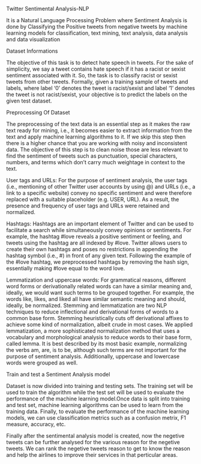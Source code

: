 Twitter Sentimental Analysis-NLP

It is a Natural Language Processing Problem where Sentiment Analysis is done by Classifying the Positive tweets from negative tweets by machine learning 
models for classification, text mining, text analysis, data analysis and data visualization

Dataset Informations

The objective of this task is to detect hate speech in tweets. For the sake of simplicity, we say a tweet contains hate speech if it has a racist or sexist sentiment associated with it. So, the task is to classify racist or sexist tweets from other tweets.
Formally, given a training sample of tweets and labels, where label ‘0’ denotes the tweet is racist/sexist and label ‘1’ denotes the tweet is not racist/sexist, your objective is to predict the labels on the given test dataset.

Preprocessing Of Dataset

The preprocessing of the text data is an essential step as it makes the raw text ready for mining, i.e., it becomes easier to extract information from the text and apply machine learning algorithms to it. If we skip this step then there is a higher chance that you are working with noisy and inconsistent data. The objective of this step is to clean noise those are less relevant to find the sentiment of tweets such as punctuation, special characters, numbers, and terms which don’t carry much weightage in context to the text.

User tags and URLs: 
For the purpose of sentiment analysis, the user tags (i.e., mentioning of other Twitter user accounts by using @) and URLs (i.e., a link to a specific website) convey no specific sentiment and were therefore replaced with a suitable placeholder (e.g. USER, URL). As a result, the presence and frequency of user tags and URLs were retained and normalized.

Hashtags: 
Hashtags are an important element of Twitter and can be used to facilitate a search while simultaneously convey opinions or sentiments. For example, the hashtag #love reveals a positive sentiment or feeling, and tweets using the hashtag are all indexed by #love. Twitter allows users to create their own hashtags and poses no restrictions in appending the hashtag symbol (i.e., #) in front of any given text. Following the example of the #love hashtag, we preprocessed hashtags by removing the hash sign, essentially making #love equal to the word love.

Lemmatization and uppercase words: 
For grammatical reasons, different word forms or derivationally related words can have a similar meaning and, ideally, we would want such terms to be grouped together. For example, the words like, likes, and liked all have similar semantic meaning and should, ideally, be normalized. Stemming and lemmatization are two NLP techniques to reduce inflectional and derivational forms of words to a common base form. Stemming heuristically cuts off derivational affixes to achieve some kind of normalization, albeit crude in most cases. We applied lemmatization, a more sophisticated normalization method that uses a vocabulary and morphological analysis to reduce words to their base form, called lemma. It is best described by its most basic example, normalizing the verbs am, are, is to be, although such terms are not important for the purpose of sentiment analysis. Additionally, uppercase and lowercase words were grouped as well.

Train and test a Sentiment Analysis model

Dataset is now divided into training and testing sets. The training set will be used to train the algorithm while the test set will be used to evaluate the performance of the machine learning model.Once data is split into training and test set, machine learning algorithms can be used to learn from the training data. Finally, to evaluate the performance of the machine learning models, we can use classification metrics such as a confusion metrix, F1 measure, accuracy, etc. 

Finally after the sentimental analysis model is created, now the negetive tweets can be further analysed for the various reason for the negetive tweets. We can rank the negetive tweets reason to get to know the reason and help the airlines to improve their services in that perticular areas. 
